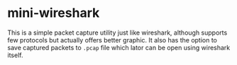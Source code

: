 # mini-wireshark
This is a simple packet capture utility just like wireshark, although supports few protocols but actually offers better graphic. It also has the option to save captured packets to `.pcap` file which lator can be open using wireshark itself.
